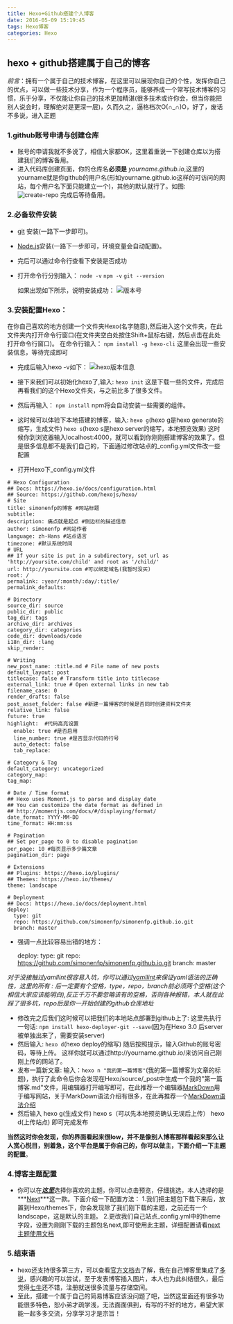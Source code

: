```yaml
---
title: Hexo+Github搭建个人博客
date: 2016-05-09 15:19:45
tags: Hexo博客
categories: Hexo
---
```

## hexo + github搭建属于自己的博客
*前言*：拥有一个属于自己的技术博客，在这里可以展现你自己的个性，发挥你自己的优点，可以做一些技术分享，作为一个程序员，能够养成一个常写技术博客的习惯，乐于分享，不仅能让你自己的技术更加精湛(很多技术或许你会，但当你能把别人说会时，理解绝对是更深一层)，久而久之，逼格档次O(∩_∩)O，好了，废话不多说，进入正题
### 1.github账号申请与创建仓库

 - 账号的申请我就不多说了，相信大家都OK，这里着重说一下创建仓库以为搭建我们的博客备用。
 - 进入代码库创建页面，你的仓库名**必须是** *yourname.github.io*,这里的yourname就是你github的用户名(形如yourname.github.io这样的可访问的网站，每个用户名下面只能建立一个)，其他的默认就行了。如图:
 ![create-repo][1]
完成后等待备用。
### 2.必备软件安装

 - [git][2] 安装(一路下一步即可)。 
 - [Node.js][3]安装(一路下一步即可，环境变量会自动配置)。
 - 完后可以通过命令行查看下安装是否成功
 - 打开命令行分别输入：
    `node -v`
    `npm -v`
    `git --version`

    如果出现如下所示，说明安装成功：
![版本号][4]

### 3.安装配置Hexo：
在你自己喜欢的地方创建一个文件夹Hexo(名字随意),然后进入这个文件夹，在此文件夹内打开命令行窗口(在文件夹空白处按住Shift+鼠标右键，然后点击在此处打开命令行窗口)。
在命令行输入：
    `npm install -g hexo-cli`
这里会出现一些安装信息，等待完成即可

 - 完成后输入hexo -v如下：
![hexo版本信息][5]
 
 - 接下来我们可以初始化hexo了,输入:
    `hexo init`
这是下载一些的文件，完成后再看我们的这个Hexo文件夹，与之前比多了很多文件。
 - 然后再输入：
    `npm install`
npm将会自动安装一些需要的组件。
 - 这时候可以体验下本地搭建的博客，输入:
    `hexo g`(hexo g是hexo generate的缩写，生成文件)
    `hexo s`(hexo s是hexo server的缩写，本地预览效果)
这时候你到浏览器输入localhost:4000，就可以看到你刚刚搭建博客的效果了。但是很多信息都不是我们自己的，下面通过修改站点的_config.yml文件改一些配置
 - 打开Hexo下_config.yml文件
```
# Hexo Configuration
## Docs: https://hexo.io/docs/configuration.html
## Source: https://github.com/hexojs/hexo/
# Site
title: simonenfp的博客 #网站标题
subtitle:
description: 痛点就是起点 #侧边栏的描述信息
author: simonenfp #网站作者
language: zh-Hans #站点语言
timezone: #默认系统时间
# URL
## If your site is put in a subdirectory, set url as 'http://yoursite.com/child' and root as '/child/'
url: http://yoursite.com #可以绑定域名(我暂时没买)
root: /
permalink: :year/:month/:day/:title/
permalink_defaults:

# Directory
source_dir: source
public_dir: public
tag_dir: tags
archive_dir: archives
category_dir: categories
code_dir: downloads/code
i18n_dir: :lang
skip_render:

# Writing
new_post_name: :title.md # File name of new posts
default_layout: post
titlecase: false # Transform title into titlecase
external_link: true # Open external links in new tab
filename_case: 0
render_drafts: false
post_asset_folder: false #新建一篇博客的时候是否同时创建资料文件夹
relative_link: false 
future: true
highlight:  #代码高亮设置
  enable: true #是否启用
  line_number: true #是否显示代码的行号
  auto_detect: false
  tab_replace:

# Category & Tag
default_category: uncategorized
category_map:
tag_map:

# Date / Time format
## Hexo uses Moment.js to parse and display date
## You can customize the date format as defined in
## http://momentjs.com/docs/#/displaying/format/
date_format: YYYY-MM-DD
time_format: HH:mm:ss

# Pagination
## Set per_page to 0 to disable pagination
per_page: 10 #每页显示多少篇文章
pagination_dir: page

# Extensions
## Plugins: https://hexo.io/plugins/
## Themes: https://hexo.io/themes/
theme: landscape

# Deployment
## Docs: https://hexo.io/docs/deployment.html
deploy:
  type: git
  repo: https://github.com/simonenfp/simonenfp.github.io.git
  branch: master
```

 - 强调一点比较容易出错的地方：

    deploy:
      type: git
      repo: https://github.com/simonenfp/simonenfp.github.io.git
      branch: master

_对于没接触过yamllint很容易入坑，你可以通过[yamllint][6]来保证yaml语法的正确性，这里的所有 : 后一定要有个空格，type，repo，branch前必须两个空格(这个相信大家应该能明白),反正千万不要忽略该有的空格，否则各种报错，本人就在此踩了很多坑，repo后是你一开始创建的github仓库地址_

 - 修改完之后我们这时候可以把我们的本地站点部署到github上了:
这里先执行一句话:
`npm install hexo-deployer-git --save`(因为在Hexo 3.0 后server被单独出来了，需要安装server)
 - 然后输入:
 `hexo d`(hexo deploy的缩写)
随后按照提示，输入Github的账号密码，等待上传。
这样你就可以通过http://yourname.github.io/来访问自己刚刚上传的网站了。
 - 发布一篇新文章:
 输入：`hexo n "我的第一篇博客"`(我的第一篇博客为文章的标题)，执行了此命令后你会发现在Hexo/source/_post中生成一个我的"第一篇博客.md"文件，用编辑器打开编写即可，在此推荐一个编辑器[MarkDown][7]用于编写网站，关于MarkDown语法介绍有很多，在此再推荐一个[MarkDown语法介绍][8]
 - 然后输入
hexo g(生成文件)
hexo s（可以先本地预览确认无误后上传）
hexo d(上传站点)
即可完成发布

__当然这时你会发现，你的界面看起来很low，并不是像别人博客那样看起来那么让人赏心悦目，别着急，这个平台是属于你自己的，你可以做主，下面介绍一下主题的配置__。

### 4.博客主题配置

 - 你可以在[***这里***][9]选择你喜欢的主题，你可以点击预览，仔细挑选，本人选择的是***[Next][10]***这一款。下面介绍一下配置方法：
 1.我们把主题包下载下来后，放置到Hexo/themes下，你会发现除了我们刚下载的主题，之前还有一个landscape，这是默认的主题。
 2.更改我们自己站点_config.yml中的theme字段，设置为刚刚下载的主题包名next,即可使用此主题，详细配置请看[next主题使用文档][11]


 
### 5.结束语

 - hexo还支持很多第三方，可以查看[官方文档][12]去了解，我在自己博客里集成了[多说][13]，感兴趣的可以尝试，至于发表博客插入图片，本人也为此纠结很久，最后觉得[七牛][14]还不错，注册就送很多流量与存储空间。
 - 至此，搭建一个属于自己的简易博客应该没问题了吧，当然这里面还有很多功能很多特色，恕小弟才疏学浅，无法面面俱到，有写的不好的地方，希望大家能一起多多交流，分享学习才是宗旨！

 

 


    


  [1]: http://7xtufe.com1.z0.glb.clouddn.com/create-repo.png
  [2]: https://git-scm.com/downloads
  [3]: https://nodejs.org/en/
  [4]: http://7xtufe.com1.z0.glb.clouddn.com/v.png
  [5]: http://7xtufe.com1.z0.glb.clouddn.com/hexo-v.png
  [6]: http://www.yamllint.com/
  [7]: https://www.zybuluo.com/mdeditor
  [8]: http://wowubuntu.com/markdown/basic.html
  [9]: https://github.com/hexojs/hexo/wiki/Themes
  [10]: https://github.com/iissnan/hexo-theme-next
  [11]: http://theme-next.iissnan.com/
  [12]: https://hexo.io/
  [13]: http://duoshuo.com/
  [14]: https://portal.qiniu.com/
